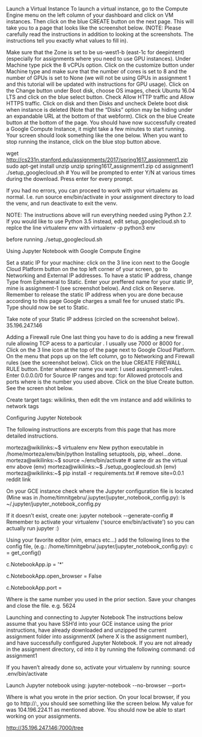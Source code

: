 
Launch a Virtual Instance
To launch a virtual instance, go to the Compute Engine menu on the left column of your dashboard and click on VM instances. Then click on the blue CREATE button on the next page. This will take you to a page that looks like the screenshot below. (NOTE: Please carefully read the instructions in addition to looking at the screenshots. The instructions tell you exactly what values to fill in).

Make sure that the Zone is set to be us-west1-b (east-1c for deepintent) (especially for assignments where you need to use GPU instances). Under Machine type pick the 8 vCPUs option. Click on the customize button under Machine type and make sure that the number of cores is set to 8 and the number of GPUs is set to None (we will not be using GPUs in assignment 1 and this tutorial will be updated with instructions for GPU usage). Click on the Change button under Boot disk, choose OS images, check Ubuntu 16.04 LTS and click on the blue select button. Check Allow HTTP traffic and Allow HTTPS traffic. Click on disk and then Disks and uncheck Delete boot disk when instance is deleted (Note that the “Disks” option may be hiding under an expandable URL at the bottom of that webform). Click on the blue Create button at the bottom of the page. You should have now successfully created a Google Compute Instance, it might take a few minutes to start running. Your screen should look something like the one below. When you want to stop running the instance, click on the blue stop button above.

wget http://cs231n.stanford.edu/assignments/2017/spring1617_assignment1.zip
sudo apt-get install unzip
unzip spring1617_assignment1.zip
cd assignment1 
./setup_googlecloud.sh  # You will be prompted to enter Y/N at various times during the download. Press enter for every prompt.

If you had no errors, you can proceed to work with your virtualenv as normal. I.e. run
source env/bin/activate
in your assignment directory to load the venv, and run
deactivate
to exit the venv.

NOTE: The instructions above will run everything needed using Python 2.7. If you would like to use Python 3.5 instead, edit setup_googlecloud.sh to replce the line
virtualenv env 
with
virtualenv -p python3 env


before running
./setup_googlecloud.sh


Using Jupyter Notebook with Google Compute Engine

Set a static IP for your machine: 
click on the 3 line icon next to the Google Cloud Platform button on the top left corner of your screen, go to Networking and External IP addresses. 
To have a static IP address, change Type from Ephemeral to Static. Enter your preffered name for your static IP, mine is assignment-1 (see screenshot below). And click on Reserve. Remember to release the static IP address when you are done because according to this page Google charges a small fee for unused static IPs. Type should now be set to Static.

Take note of your Static IP address (circled on the screenshot below).   35.196.247.146

Adding a Firewall rule
One last thing you have to do is adding a new firewall rule allowing TCP acess to a particular <PORT-NUMBER>. I usually use 7000 or 8000 for <PORT-NUMBER>. Click on the 3 line icon at the top of the page next to Google Cloud Platform. On the menu that pops up on the left column, go to Networking and Firewall rules (see the screenshot below).
Click on the blue CREATE FIREWALL RULE button. Enter whatever name you want: I used assignment1-rules. Enter 0.0.0.0/0 for Source IP ranges and tcp:<PORT-NUMBER> for Allowed protocols and ports where <PORT-NUMBER> is the number you used above. Click on the blue Create button. See the screen shot below. 

Create target tags: wikilinks, then edit the vm instance and add wikilinks to network tags

Configuring Jupyter Notebook


The following instructions are excerpts from this page that has more detailed instructions.

morteza@wikilinks:~$ virtualenv env
New python executable in /home/morteza/env/bin/python
Installing setuptools, pip, wheel...done.
morteza@wikilinks:~$ source ~/env/bin/activate  # same dir as the virtual env above
(env) morteza@wikilinks:~$ ./setup_googlecloud.sh
(env) morteza@wikilinks:~$ pip install -r requirements.txt  # remove site=0.0.1   reddit link


On your GCE instance check where the Jupyter configuration file is located (Mine was in /home/timnitgebru/.jupyter/jupyter_notebook_config.py):
ls ~/.jupyter/jupyter_notebook_config.py

If it doesn’t exist, create one:
jupyter notebook --generate-config   # Remember to activate your virtualenv ('source env/bin/activate') so you can actually run jupyter :)


Using your favorite editor (vim, emacs etc…) add the following lines to the config file, (e.g.: /home/timnitgebru/.jupyter/jupyter_notebook_config.py):
c = get_config()

c.NotebookApp.ip = '*'

c.NotebookApp.open_browser = False

c.NotebookApp.port = <PORT-NUMBER>


Where <PORT-NUMBER> is the same number you used in the prior section. Save your changes and close the file. e.g. 5624


Launching and connecting to Jupyter Notebook
The instructions below assume that you have SSH’d into your GCE instance using the prior instructions, have already downloaded and unzipped the current assignment folder into assignmentX (where X is the assignment number), and have successfully configured Jupyter Notebook.
If you are not already in the assignment directory, cd into it by running the following command:
cd assignment1 


If you haven’t already done so, activate your virtualenv by running:
source .env/bin/activate


Launch Jupyter notebook using:
jupyter-notebook --no-browser --port=<PORT-NUMBER> 


Where <PORT-NUMBER> is what you wrote in the prior section.
On your local browser, if you go to http://<YOUR-EXTERNAL-IP-ADDRESS>:<PORT-NUMBER>, you should see something like the screen below. My value for <YOUR-EXTERNAL-IP-ADDRESS> was 104.196.224.11 as mentioned above. You should now be able to start working on your assignments.


http://35.196.247.146:7000/tree

